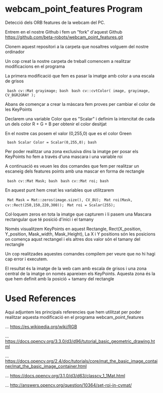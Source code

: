 # webcam_point_features Program

Detecció dels ORB features de la webcam del PC.


Entrem en el nostre Github i fem un "fork" d'aquest Github https://github.com/beta-robots/webcam_point_features.git

Clonem aquest repositori a la carpeta que nosaltres volguem del nostre ordinador

Un cop creat la nostre carpeta de treball comencem a realitzar modificacions en el programa

La primera modificació que fem es pasar la imatge amb color a una escala de grisos

``` bash cv::Mat grayimage; bash```
``` bash cv::cvtColor( image, grayimage, CV_BGR2GRAY );```

Abans de començar a crear la màscara fem proves per cambiar el color de les KeyPoints

Declarem una variable Color que es "Scalar" i definim la intencitat de cada un dels color R + G + B per obtenir el color desitjat

En el nostre cas posem el valor (0,255,0) que es el color Green

``` bash Scalar Color = Scalar(0,255,0); bash```

Per poder realitzar una zona exclusiva dins la imatge per posar els KeyPoints ho fem a través d'una mascara i una variable roi

A continuació es veuen les dos comandes que fem per realitzar un escaneig dels features points amb una mascar en forma de rectangle

``` bash cv::Mat Mask; bash```
``` bash cv::Mat roi; bash```

En aquest punt hem creat les variables que utilitzarem

``` Mat Mask = Mat::zeros(image.size(), CV_8U);```
``` Mat roi(Mask, cv::Rect(250,150,220,300));```
``` Mat roi = Scalar(255);```

Col·loquem zeros en tota la imatge que capturem i li pasem una Mascara rectangular que té posició d'inici i el tamany

Només visualitzem KeyPoints en aquest Rectangle, Rect(X_position, Y_position, Mask_width, Mask_Height), La X i Y positions són les posicions on comença aqust rectangel i els altres dos valor són el tamany del rectangle

Un cop realitzades aquestes comandes compilem per veure que no hi hagi cap error i executem.

El resultat és la imatge de la web cam amb escala de grisos i una zona central de la imatge on només apareixen els KeyPoints. Aquesta zona és la que hem definit amb la posició + tamany del rectangle

# Used References

Aqui adjuntem les principals referencies que hem utilitzat per poder realitzar aquesta modificació en el programa webcam_point_features

... https://es.wikipedia.org/wiki/RGB

... https://docs.opencv.org/3.3.0/d3/d96/tutorial_basic_geometric_drawing.html

... https://docs.opencv.org/2.4/doc/tutorials/core/mat_the_basic_image_container/mat_the_basic_image_container.html

... https://docs.opencv.org/3.1.0/d3/d63/classcv_1_1Mat.html

... http://answers.opencv.org/question/10364/set-roi-in-cvmat/



